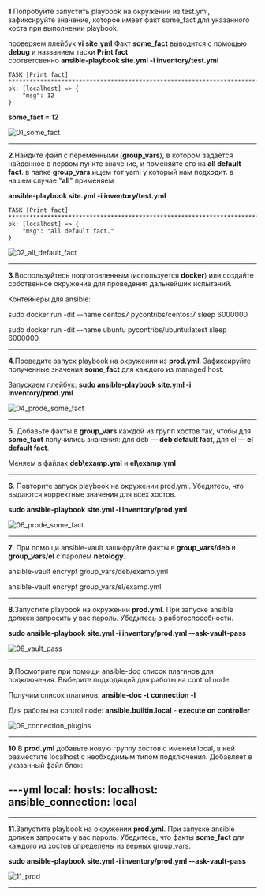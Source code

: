 **1** Попробуйте запустить playbook на окружении из test.yml, зафиксируйте значение, которое имеет факт some_fact для указанного хоста при выполнении playbook.
	
проверяем плейбук
**vi site.yml** 
Факт **some_fact** выводится с помощью **debug** и названием таски **Print fact**  
соответсвенно 
**ansible-playbook site.yml -i inventory/test.yml**

	TASK [Print fact] **********************************************************************************************************************************************************************************************************
	ok: [localhost] => {
		"msg": 12
	}	


**some_fact = 12**	


![01_some_fact](https://github.com/user-attachments/assets/4222c9f8-abbc-4856-98d1-8c4a5b2e3a08)


----------------------	
		
**2**.Найдите файл с переменными (**group_vars**), в котором задаётся найденное в первом пункте значение, и поменяйте его на **all default fact**. 
в папке **group_vars** ищем тот yaml у который нам подходит. в нашем случае "**all**"
применяем 

**ansible-playbook site.yml -i inventory/test.yml**


	TASK [Print fact] 							**********************************************************************************************************************************************************************************************************
	ok: [localhost] => {
		"msg": "all default fact."
	}


![02_all_default_fact](https://github.com/user-attachments/assets/6fb1f088-810e-42f2-bd04-ee98394635e6)

----------------------	
	
**3**.Воспользуйтесь подготовленным (используется **docker**) или создайте собственное окружение для проведения дальнейших испытаний.

Контейнеры для ansible:

sudo docker run -dit --name centos7 pycontribs/centos:7 sleep 6000000

sudo docker run -dit --name ubuntu pycontribs/ubuntu:latest sleep 6000000

----------------------	

**4**.Проведите запуск playbook на окружении из **prod.yml**. Зафиксируйте полученные значения **some_fact** для каждого из managed host.

Запускаем плейбук:
**sudo ansible-playbook site.yml -i inventory/prod.yml**


![04_prode_some_fact](https://github.com/user-attachments/assets/22eac719-1d6f-4a3e-9f97-253d89eff883)


----------------------	

**5**. Добавьте факты в **group_vars** каждой из групп хостов так, чтобы для **some_fact** получились значения: для deb — **deb default fact**, для el — **el default fact**.

Меняем в файлах **deb\examp.yml** и **el\examp.yml**

----------------------	
	
**6**. Повторите запуск playbook на окружении prod.yml. Убедитесь, что выдаются корректные значения для всех хостов.

**sudo ansible-playbook site.yml -i inventory/prod.yml**


![06_prode_some_fact](https://github.com/user-attachments/assets/e1b4f005-7825-4abc-be6e-374e2f3e2a97)


----------------------	

**7**. При помощи ansible-vault зашифруйте факты в **group_vars/deb** и **group_vars/el** с паролем **netology**.

ansible-vault encrypt group_vars/deb/examp.yml

ansible-vault encrypt group_vars/el/examp.yml

----------------------	

**8**.Запустите playbook на окружении **prod.yml**. При запуске ansible должен запросить у вас пароль. Убедитесь в работоспособности.

**sudo ansible-playbook site.yml -i inventory/prod.yml --ask-vault-pass**


![08_vault_pass](https://github.com/user-attachments/assets/36da6a13-6285-4bcd-891a-c5fdc2f0aea8)


----------------------	

**9**.Посмотрите при помощи ansible-doc список плагинов для подключения. Выберите подходящий для работы на control node.

Получим список плагинов:
**ansible-doc -t connection -l**

Для работы на control node:
**ansible.builtin.local** - **execute on controller**


![09_connection_plugins](https://github.com/user-attachments/assets/a68673ac-8937-4c56-ba61-4e5f3737328a)


----------------------	 

**10**.В **prod.yml** добавьте новую группу хостов с именем local, в ней разместите localhost с необходимым типом подключения. 
Добавляет в указанный файл блок:

---yml
	  local:
	    hosts:
	      localhost:
	        ansible_connection: local
---

----------------------	 
	
**11**.Запустите playbook на окружении **prod.yml**. При запуске ansible должен запросить у вас пароль. Убедитесь, что факты **some_fact** для каждого из хостов определены из верных group_vars.

**sudo ansible-playbook site.yml -i inventory/prod.yml --ask-vault-pass**


![11_prod](https://github.com/user-attachments/assets/223bebf7-6da2-4cc3-bc60-2035f315f5f7)


----------------------






